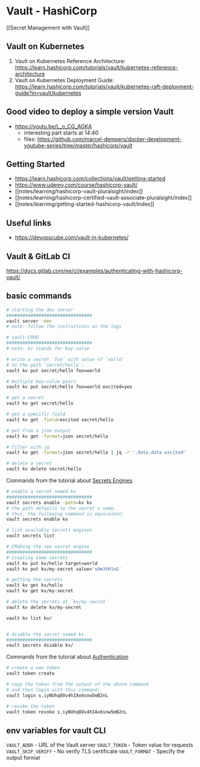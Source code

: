 # Vault - HashiCorp

[[Secret Management with Vault]]

## Vault on Kubernetes

1. Vault on Kubernetes Reference Architecture: <https://learn.hashicorp.com/tutorials/vault/kubernetes-reference-architecture>
2. Vault on Kubernetes Deployment Guide: <https://learn.hashicorp.com/tutorials/vault/kubernetes-raft-deployment-guide?in=vault/kubernetes>


## Good video to deploy a simple version Vault

- <https://youtu.be/L_o_CG_AGKA>
    - interesting part starts at 14:40
    - files: <https://github.com/marcel-dempers/docker-development-youtube-series/tree/master/hashicorp/vault>



## Getting Started

- <https://learn.hashicorp.com/collections/vault/getting-started>
- <https://www.udemy.com/course/hashicorp-vault/>
- [[notes/learning/hashicorp-vault-pluralsight/index]]
- [[notes/learning/hashicorp-certified-vault-associate-pluralsight/index]]
- [[notes/learning/getting-started-hashicorp-vault/index]]


## Useful links

- <https://devopscube.com/vault-in-kubernetes/>


## Vault & GitLab CI

<https://docs.gitlab.com/ee/ci/examples/authenticating-with-hashicorp-vault/>


## basic commands

```bash
# starting the dev server
################################
vault server -dev
# note: follow the instructions on the logs

# vault CRUD
################################
# note: kv stands for key-value

# write a secret `foo` with value of `world`
# to the path `secret/hello`:
vault kv put secret/hello foo=world

# multiple key-value pairs
vault kv put secret/hello foo=world excited=yes

# get a secret
vault kv get secret/hello

# get a specific field
vault kv get -field=excited secret/hello

# get from a json output
vault kv get -format=json secret/hello

# filter with jq
vault kv get -format=json secret/hello | jq -r '.data.data.excited'

# delete a secret
vault kv delete secret/hello
```

Commands from the tutorial about [Secrets Engines](https://learn.hashicorp.com/tutorials/vault/getting-started-secrets-engines)

```bash
# enable a secret named kv
################################
vault secrets enable -path=kv kv
# the path defaults to the secret's name.
# thus, the following command is equivalent:
vault secrets enable kv

# list available secrets engines
vault secrets list

# CRUDing the new secret engine
################################
# creating some secrets
vault kv put kv/hello target=world
vault kv put kv/my-secret value='s0m3tH1nG'

# getting the secrets
vault kv get kv/hello
vault kv get kv/my-secret

# delete the secrets at `kv/my-secret`
vault kv delete kv/my-secret

vault kv list kv/


# disable the secret named kv
################################
vault secrets disable kv/
```

Commands from the tutorial about [Authentication](https://learn.hashicorp.com/tutorials/vault/getting-started-authentication)

```bash
# create a new token
vault token create

# copy the token from the output of the above command
# and then login with this command:
vault login s.iyNUhq8Ov4hIAx6snw5mB2nL

# revoke the token
vault token revoke s.iyNUhq8Ov4hIAx6snw5mB2nL
```


## env variables for vault CLI

`VAULT_ADDR` - URL of the Vault server
`VAULT_TOKEN` - Token value for requests
`VAULT_SKIP_VERIFY` - No verify TLS certificate
`VAULT_FORMAT` - Specify the output format
